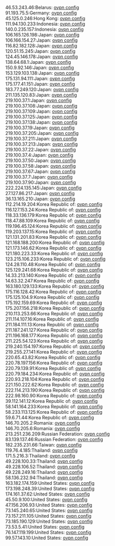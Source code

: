 46.53.243.46:Belarus: [ovpn config](vpn/46_53_243_46.ovpn)  
91.193.75.5:Germany: [ovpn config](vpn/91_193_75_5.ovpn)  
45.125.0.246:Hong Kong: [ovpn config](vpn/45_125_0_246.ovpn)  
111.94.130.233:Indonesia: [ovpn config](vpn/111_94_130_233.ovpn)  
140.0.235.157:Indonesia: [ovpn config](vpn/140_0_235_157.ovpn)  
106.165.126.198:Japan: [ovpn config](vpn/106_165_126_198.ovpn)  
106.166.154.27:Japan: [ovpn config](vpn/106_166_154_27.ovpn)  
116.82.182.128:Japan: [ovpn config](vpn/116_82_182_128.ovpn)  
120.51.15.245:Japan: [ovpn config](vpn/120_51_15_245.ovpn)  
124.45.146.178:Japan: [ovpn config](vpn/124_45_146_178.ovpn)  
138.64.68.1:Japan: [ovpn config](vpn/138_64_68_1.ovpn)  
150.9.92.146:Japan: [ovpn config](vpn/150_9_92_146.ovpn)  
153.129.103.138:Japan: [ovpn config](vpn/153_129_103_138.ovpn)  
175.131.94.111:Japan: [ovpn config](vpn/175_131_94_111.ovpn)  
175.177.41.151:Japan: [ovpn config](vpn/175_177_41_151.ovpn)  
183.77.249.120:Japan: [ovpn config](vpn/183_77_249_120.ovpn)  
211.135.120.83:Japan: [ovpn config](vpn/211_135_120_83.ovpn)  
219.100.37.1:Japan: [ovpn config](vpn/219_100_37_1.ovpn)  
219.100.37.108:Japan: [ovpn config](vpn/219_100_37_108.ovpn)  
219.100.37.109:Japan: [ovpn config](vpn/219_100_37_109.ovpn)  
219.100.37.125:Japan: [ovpn config](vpn/219_100_37_125.ovpn)  
219.100.37.138:Japan: [ovpn config](vpn/219_100_37_138.ovpn)  
219.100.37.19:Japan: [ovpn config](vpn/219_100_37_19.ovpn)  
219.100.37.205:Japan: [ovpn config](vpn/219_100_37_205.ovpn)  
219.100.37.211:Japan: [ovpn config](vpn/219_100_37_211.ovpn)  
219.100.37.213:Japan: [ovpn config](vpn/219_100_37_213.ovpn)  
219.100.37.22:Japan: [ovpn config](vpn/219_100_37_22.ovpn)  
219.100.37.4:Japan: [ovpn config](vpn/219_100_37_4.ovpn)  
219.100.37.50:Japan: [ovpn config](vpn/219_100_37_50.ovpn)  
219.100.37.58:Japan: [ovpn config](vpn/219_100_37_58.ovpn)  
219.100.37.67:Japan: [ovpn config](vpn/219_100_37_67.ovpn)  
219.100.37.7:Japan: [ovpn config](vpn/219_100_37_7.ovpn)  
219.100.37.90:Japan: [ovpn config](vpn/219_100_37_90.ovpn)  
222.224.135.145:Japan: [ovpn config](vpn/222_224_135_145.ovpn)  
27.127.86.217:Japan: [ovpn config](vpn/27_127_86_217.ovpn)  
36.13.165.210:Japan: [ovpn config](vpn/36_13_165_210.ovpn)  
112.214.19.204:Korea Republic of: [ovpn config](vpn/112_214_19_204.ovpn)  
116.127.153.24:Korea Republic of: [ovpn config](vpn/116_127_153_24.ovpn)  
118.33.136.179:Korea Republic of: [ovpn config](vpn/118_33_136_179.ovpn)  
118.47.88.109:Korea Republic of: [ovpn config](vpn/118_47_88_109.ovpn)  
119.196.45.124:Korea Republic of: [ovpn config](vpn/119_196_45_124.ovpn)  
119.203.137.15:Korea Republic of: [ovpn config](vpn/119_203_137_15.ovpn)  
121.131.201.83:Korea Republic of: [ovpn config](vpn/121_131_201_83.ovpn)  
121.168.188.200:Korea Republic of: [ovpn config](vpn/121_168_188_200.ovpn)  
121.173.146.62:Korea Republic of: [ovpn config](vpn/121_173_146_62.ovpn)  
121.180.223.33:Korea Republic of: [ovpn config](vpn/121_180_223_33.ovpn)  
123.215.106.233:Korea Republic of: [ovpn config](vpn/123_215_106_233.ovpn)  
124.28.110.48:Korea Republic of: [ovpn config](vpn/124_28_110_48.ovpn)  
125.129.241.68:Korea Republic of: [ovpn config](vpn/125_129_241_68.ovpn)  
14.33.213.140:Korea Republic of: [ovpn config](vpn/14_33_213_140.ovpn)  
14.63.32.247:Korea Republic of: [ovpn config](vpn/14_63_32_247.ovpn)  
163.180.129.133:Korea Republic of: [ovpn config](vpn/163_180_129_133.ovpn)  
175.116.128.42:Korea Republic of: [ovpn config](vpn/175_116_128_42.ovpn)  
175.125.104.9:Korea Republic of: [ovpn config](vpn/175_125_104_9.ovpn)  
175.192.159.69:Korea Republic of: [ovpn config](vpn/175_192_159_69.ovpn)  
175.207.156.218:Korea Republic of: [ovpn config](vpn/175_207_156_218.ovpn)  
210.113.253.66:Korea Republic of: [ovpn config](vpn/210_113_253_66.ovpn)  
211.114.107.16:Korea Republic of: [ovpn config](vpn/211_114_107_16.ovpn)  
211.184.111.13:Korea Republic of: [ovpn config](vpn/211_184_111_13.ovpn)  
211.187.241.127:Korea Republic of: [ovpn config](vpn/211_187_241_127.ovpn)  
211.196.168.177:Korea Republic of: [ovpn config](vpn/211_196_168_177.ovpn)  
211.225.54.123:Korea Republic of: [ovpn config](vpn/211_225_54_123.ovpn)  
219.240.154.197:Korea Republic of: [ovpn config](vpn/219_240_154_197.ovpn)  
219.255.27.141:Korea Republic of: [ovpn config](vpn/219_255_27_141.ovpn)  
220.65.43.82:Korea Republic of: [ovpn config](vpn/220_65_43_82.ovpn)  
220.78.197.156:Korea Republic of: [ovpn config](vpn/220_78_197_156.ovpn)  
220.79.139.91:Korea Republic of: [ovpn config](vpn/220_79_139_91.ovpn)  
220.79.184.234:Korea Republic of: [ovpn config](vpn/220_79_184_234.ovpn)  
220.93.218.104:Korea Republic of: [ovpn config](vpn/220_93_218_104.ovpn)  
221.150.222.62:Korea Republic of: [ovpn config](vpn/221_150_222_62.ovpn)  
222.114.213.190:Korea Republic of: [ovpn config](vpn/222_114_213_190.ovpn)  
222.98.160.90:Korea Republic of: [ovpn config](vpn/222_98_160_90.ovpn)  
39.112.141.12:Korea Republic of: [ovpn config](vpn/39_112_141_12.ovpn)  
58.141.164.233:Korea Republic of: [ovpn config](vpn/58_141_164_233.ovpn)  
58.233.113.125:Korea Republic of: [ovpn config](vpn/58_233_113_125.ovpn)  
59.6.71.44:Korea Republic of: [ovpn config](vpn/59_6_71_44.ovpn)  
146.70.205.2:Romania: [ovpn config](vpn/146_70_205_2.ovpn)  
146.70.205.6:Romania: [ovpn config](vpn/146_70_205_6.ovpn)  
213.251.236.209:Russian Federation: [ovpn config](vpn/213_251_236_209.ovpn)  
83.139.137.46:Russian Federation: [ovpn config](vpn/83_139_137_46.ovpn)  
182.235.231.66:Taiwan: [ovpn config](vpn/182_235_231_66.ovpn)  
119.76.4.185:Thailand: [ovpn config](vpn/119_76_4_185.ovpn)  
171.5.216.3:Thailand: [ovpn config](vpn/171_5_216_3.ovpn)  
49.228.100.33:Thailand: [ovpn config](vpn/49_228_100_33.ovpn)  
49.228.106.52:Thailand: [ovpn config](vpn/49_228_106_52.ovpn)  
49.228.249.16:Thailand: [ovpn config](vpn/49_228_249_16.ovpn)  
58.136.232.94:Thailand: [ovpn config](vpn/58_136_232_94.ovpn)  
163.182.174.159:United States: [ovpn config](vpn/163_182_174_159.ovpn)  
173.198.248.39:United States: [ovpn config](vpn/173_198_248_39.ovpn)  
174.161.37.62:United States: [ovpn config](vpn/174_161_37_62.ovpn)  
45.50.9.100:United States: [ovpn config](vpn/45_50_9_100.ovpn)  
47.156.206.93:United States: [ovpn config](vpn/47_156_206_93.ovpn)  
73.145.240.65:United States: [ovpn config](vpn/73_145_240_65.ovpn)  
73.157.211.105:United States: [ovpn config](vpn/73_157_211_105.ovpn)  
73.185.190.129:United States: [ovpn config](vpn/73_185_190_129.ovpn)  
73.53.5.41:United States: [ovpn config](vpn/73_53_5_41.ovpn)  
76.147.119.199:United States: [ovpn config](vpn/76_147_119_199.ovpn)  
99.57.143.10:United States: [ovpn config](vpn/99_57_143_10.ovpn)  
